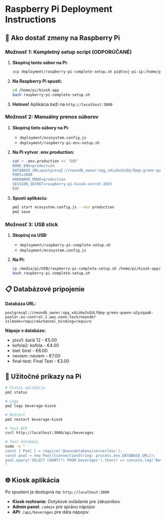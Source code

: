 # Raspberry Pi Deployment Instructions

## 🚀 Ako dostať zmeny na Raspberry Pi

### Možnosť 1: Kompletný setup script (ODPORÚČANÉ)

1. **Skopíruj tento súbor na Pi:**
   ```bash
   scp deployment/raspberry-pi-complete-setup.sh pi@tvoj-pi-ip:/home/pi/kiosk-app/
   ```

2. **Na Raspberry Pi spusti:**
   ```bash
   cd /home/pi/kiosk-app
   bash raspberry-pi-complete-setup.sh
   ```

3. **Hotovo!** Aplikácia beží na `http://localhost:3000`

### Možnosť 2: Manuálny prenos súborov

1. **Skopíruj tieto súbory na Pi:**
   - `deployment/ecosystem.config.js`
   - `deployment/raspberry-pi-env-setup.sh`

2. **Na Pi vytvor .env.production:**
   ```bash
   cat > .env.production << 'EOF'
   NODE_ENV=production
   DATABASE_URL=postgresql://neondb_owner:npg_x4izKw3sGULf@ep-green-queen-a2ysqaa6-pooler.eu-central-1.aws.neon.tech/neondb?sslmode=require&channel_binding=require
   PORT=3000
   HARDWARE_MODE=production
   SESSION_SECRET=raspberry-pi-kiosk-secret-2025
   EOF
   ```

3. **Spusti aplikáciu:**
   ```bash
   pm2 start ecosystem.config.js --env production
   pm2 save
   ```

### Možnosť 3: USB stick

1. **Skopíruj na USB:**
   - `deployment/raspberry-pi-complete-setup.sh`
   - `deployment/ecosystem.config.js`

2. **Na Pi:**
   ```bash
   cp /media/pi/USB/raspberry-pi-complete-setup.sh /home/pi/kiosk-app/
   bash raspberry-pi-complete-setup.sh
   ```

## 📋 Databázové pripojenie

**Databáza URL:**
```
postgresql://neondb_owner:npg_x4izKw3sGULf@ep-green-queen-a2ysqaa6-pooler.eu-central-1.aws.neon.tech/neondb?sslmode=require&channel_binding=require
```

**Nápoje v databáze:**
- pivo1: šariš 12 - €5.00
- kofola2: kofola - €4.00  
- biel: birel - €6.00
- neviem: neviem - €7.00
- final-test: Final Test - €3.00

## 🔧 Užitočné príkazy na Pi

```bash
# Status aplikácie
pm2 status

# Logy
pm2 logs beverage-kiosk

# Reštart
pm2 restart beverage-kiosk

# Test API
curl http://localhost:3000/api/beverages

# Test databázy
node -e "
const { Pool } = require('@neondatabase/serverless');
const pool = new Pool({connectionString: process.env.DATABASE_URL});
pool.query('SELECT COUNT(*) FROM beverages').then(r => console.log('Beverages:', r.rows[0].count));
"
```

## 🌐 Kiosk aplikácia

Po spustení je dostupná na: `http://localhost:3000`

- **Kiosk rozhranie**: Dotykové ovládanie pre zákazníkov
- **Admin panel**: `/admin` pre správu nápojov
- **API**: `/api/beverages` pre dáta nápojov